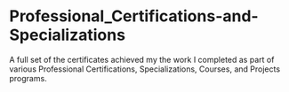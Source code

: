 # Professional_Certifications-and-Specializations
A full set of the certificates achieved my the work I completed as part of various Professional Certifications, Specializations, Courses, and Projects programs.
